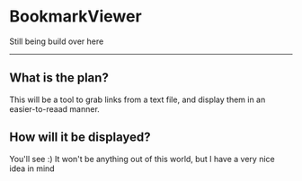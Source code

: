 # BookmarkViewer
Still being build over here
- - -
## What is the plan?
This will be a tool to grab links from a text file, and display them in an easier-to-reaad manner.

## How will it be displayed?
You'll see :)
It won't be anything out of this world, but I have a very nice idea in mind
